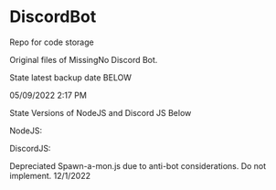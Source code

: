 # DiscordBot
Repo for code storage

Original files of MissingNo Discord Bot.

State latest backup date BELOW

05/09/2022 2:17 PM

State Versions of NodeJS and Discord JS Below

NodeJS:

DiscordJS:

Depreciated Spawn-a-mon.js due to anti-bot considerations. Do not implement. 12/1/2022
